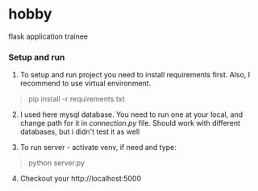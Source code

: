 # hobby
flask application trainee

### Setup and run
1. To setup and run project you need to install requirements first. Also, I recommend to use virtual environment.
>pip install -r requirements.txt

2. I used here mysql database. You need to run one at your local, and change path for it in *connection.py* file.
Should work with different databases, but i didn't test it as well

3. To run server - activate venv, if need and type:
>python server.py

4. Checkout your http://localhost:5000
